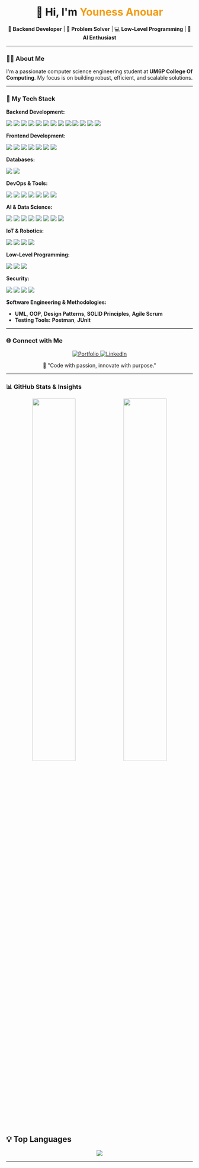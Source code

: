 <h1 align="center">👋 Hi, I'm <span style="color:#f39c12;">Youness Anouar</span></h1>

<p align="center">
  🎯 <strong>Backend Developer</strong> | 🧠 <strong>Problem Solver</strong> | 💻 <strong>Low-Level Programming</strong> | 🚀 <strong>AI Enthusiast</strong>
</p>

---

### 👨‍💻 **About Me**  
I'm a passionate computer science engineering student at **UM6P College Of Computing**. My focus is on building robust, efficient, and scalable solutions.

---
### 🚀 **My Tech Stack**  

**Backend Development:**  
<p align="left">
	<img src="https://img.shields.io/badge/RESTful%20API-005571?style=for-the-badge&logo=rest&logoColor=white" />
	<img src="https://img.shields.io/badge/Python-3776AB?style=for-the-badge&logo=python&logoColor=white" />
	<img src="https://img.shields.io/badge/Flask-000000?style=for-the-badge&logo=flask&logoColor=white" />
	<img src="https://img.shields.io/badge/C-00599C?style=for-the-badge&logo=c&logoColor=white" />
	<img src="https://img.shields.io/badge/C++-00599C?style=for-the-badge&logo=cplusplus&logoColor=white" />
	<img src="https://img.shields.io/badge/Go-00ADD8?style=for-the-badge&logo=go&logoColor=white" />
	<img src="https://img.shields.io/badge/Java-ED8B00?style=for-the-badge&logo=java&logoColor=white" />
	<img src="https://img.shields.io/badge/Spring%20Boot-6DB33F?style=for-the-badge&logo=springboot&logoColor=white" />
	<img src="https://img.shields.io/badge/Hibernate-59666C?style=for-the-badge&logo=hibernate&logoColor=white" />
	<img src="https://img.shields.io/badge/Servlet-4285F4?style=for-the-badge&logo=java&logoColor=white" />
	<img src="https://img.shields.io/badge/Firebase-FFCA28?style=for-the-badge&logo=firebase&logoColor=black" />
	<img src="https://img.shields.io/badge/Node.js-339933?style=for-the-badge&logo=nodedotjs&logoColor=white" />
	<img src="https://img.shields.io/badge/Express.js-000000?style=for-the-badge&logo=express&logoColor=white" />

</p>

**Frontend Development:**  
<p align="left">
  <img src="https://img.shields.io/badge/HTML5-E34F26?style=for-the-badge&logo=html5&logoColor=white" />
  <img src="https://img.shields.io/badge/CSS3-1572B6?style=for-the-badge&logo=css3&logoColor=white" />
  <img src="https://img.shields.io/badge/JavaScript-F7DF1E?style=for-the-badge&logo=javascript&logoColor=black" />
  <img src="https://img.shields.io/badge/Vue.js-35495E?style=for-the-badge&logo=vuedotjs&logoColor=4FC08D" />
  <img src="https://img.shields.io/badge/React-61DAFB?style=for-the-badge&logo=react&logoColor=black" />
  <img src="https://img.shields.io/badge/Tailwind%20CSS-38B2AC?style=for-the-badge&logo=tailwindcss&logoColor=white" />
  <img src="https://img.shields.io/badge/Bootstrap-7952B3?style=for-the-badge&logo=bootstrap&logoColor=white" />

</p>

**Databases:**  
<p align="left">
  <img src="https://img.shields.io/badge/MySQL-4479A1?style=for-the-badge&logo=mysql&logoColor=white" />
  <img src="https://img.shields.io/badge/PostgreSQL-336791?style=for-the-badge&logo=postgresql&logoColor=white" />
</p>

**DevOps & Tools:**  
<p align="left">
  <img src="https://img.shields.io/badge/Git-F05032?style=for-the-badge&logo=git&logoColor=white" />
  <img src="https://img.shields.io/badge/GitHub-181717?style=for-the-badge&logo=github&logoColor=white" />
  <img src="https://img.shields.io/badge/Bash-4EAA25?style=for-the-badge&logo=gnubash&logoColor=white" />
  <img src="https://img.shields.io/badge/Postman-FF6C37?style=for-the-badge&logo=postman&logoColor=white" />
  <img src="https://img.shields.io/badge/JUnit-25A162?style=for-the-badge&logo=junit5&logoColor=white" />
  <img src="https://img.shields.io/badge/Docker-2496ED?style=for-the-badge&logo=docker&logoColor=white" />
  <img src="https://img.shields.io/badge/VirtualBox-183A61?style=for-the-badge&logo=virtualbox&logoColor=white" />
</p>

**AI & Data Science:**  
<p align="left">
	<img src="https://img.shields.io/badge/TensorFlow-FF6F00?style=for-the-badge&logo=tensorflow&logoColor=white" />
	<img src="https://img.shields.io/badge/PyTorch-EE4C2C?style=for-the-badge&logo=pytorch&logoColor=white" />
	<img src="https://img.shields.io/badge/Scikit--Learn-F7931E?style=for-the-badge&logo=scikitlearn&logoColor=white" />
	<img src="https://img.shields.io/badge/Pandas-150458?style=for-the-badge&logo=pandas&logoColor=white" />
	<img src="https://img.shields.io/badge/Numpy-013243?style=for-the-badge&logo=numpy&logoColor=white" />
	<img src="https://img.shields.io/badge/Jupyter-F37626?style=for-the-badge&logo=jupyter&logoColor=white" />
	<img src="https://img.shields.io/badge/Matplotlib-11557C?style=for-the-badge&logo=matplotlib&logoColor=white" />
	<img src="https://img.shields.io/badge/Seaborn-3776AB?style=for-the-badge&logo=seaborn&logoColor=white" />
</p>

**IoT & Robotics:**  
<p align="left">
  <img src="https://img.shields.io/badge/ESP32-000000?style=for-the-badge&logo=espressif&logoColor=white" />
  <img src="https://img.shields.io/badge/Arduino-00979D?style=for-the-badge&logo=arduino&logoColor=white" />
  <img src="https://img.shields.io/badge/Raspberry%20Pi-A22846?style=for-the-badge&logo=raspberrypi&logoColor=white" />
  <img src="https://img.shields.io/badge/PlatformIO-FF7F50?style=for-the-badge&logo=platformio&logoColor=white" />
</p>

**Low-Level Programming:**  
<p align="left">
  <img src="https://img.shields.io/badge/Assembly-525252?style=for-the-badge&logo=assemblyscript&logoColor=white" />
  <img src="https://img.shields.io/badge/RISC--V-000000?style=for-the-badge&logo=riscv&logoColor=white" />
  <img src="https://img.shields.io/badge/NASM%20x86-00599C?style=for-the-badge&logo=assemblyscript&logoColor=white" />
</p>

**Security:**  
<p align="left">
  <img src="https://img.shields.io/badge/Kali_Linux-557C94?style=for-the-badge&logo=kalilinux&logoColor=white" />
  <img src="https://img.shields.io/badge/Wireshark-1679A7?style=for-the-badge&logo=wireshark&logoColor=white" />
  <img src="https://img.shields.io/badge/Metasploit-2A2A2A?style=for-the-badge&logo=metasploit&logoColor=white" />
  <img src="https://img.shields.io/badge/Nmap-4682B4?style=for-the-badge&logo=nmap&logoColor=white" />
</p>


**Software Engineering & Methodologies:**  
- **UML**, **OOP**, **Design Patterns**, **SOLID Principles**, **Agile Scrum**  
- **Testing Tools:** **Postman**, **JUnit**  


---



### 🌐 **Connect with Me**  

<p align="center">
  <a href="https://uness10.github.io/portfolio" target="_blank">
    <img src="https://img.shields.io/badge/Portfolio-%2312100E.svg?style=for-the-badge&logo=vercel&logoColor=white" alt="Portfolio" />
  </a>
  <a href="https://www.linkedin.com/in/youness-anouar-129681231" target="_blank">
    <img src="https://img.shields.io/badge/LinkedIn-%230077B5.svg?style=for-the-badge&logo=linkedin&logoColor=white" alt="LinkedIn" />
  </a>
</p>

<p align="center">
  🚀 "Code with passion, innovate with purpose."
</p> 

---

### 📊 **GitHub Stats & Insights**  

<p align="center">
  <img width="48%" height="50%" src="https://github-readme-stats.vercel.app/api?username=uness10&show_icons=true&theme=radical" />
  <img width="48%" height="50%" src="https://github-readme-streak-stats.herokuapp.com/?user=uness10&theme=radical" />
</p>

## 💡 Top Languages  
<p align="center">
  <img src="https://github-readme-stats.vercel.app/api/top-langs/?username=uness10&layout=compact&theme=radical" />
</p>


---

